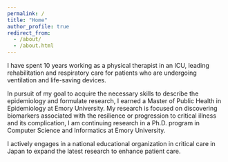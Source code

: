 ```yaml
---
permalink: /
title: "Home"
author_profile: true
redirect_from: 
  - /about/
  - /about.html
---
```

I have spent 10 years working as a physical therapist in an ICU, leading rehabilitation and respiratory care for patients who are undergoing ventilation and life-saving devices. 

In pursuit of my goal to acquire the necessary skills to describe the epidemiology and formulate research, I earned a Master of Public Health in Epidemiology at Emory University. My research is focused on discovering biomarkers associated with the resilience or progression to critical illness and its complication, I am continuing research in a Ph.D. program in Computer Science and Informatics at Emory University. 

I actively engages in a national educational organization in critical care in Japan to expand the latest research to enhance patient care.